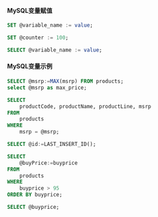 #### MySQL变量赋值
```sql
SET @variable_name := value;
```

```sql
SET @counter := 100;
```

```sql
SELECT @variable_name := value;
```

#### MySQL变量示例
```sql
SELECT @msrp:=MAX(msrp) FROM products;
select @msrp as max_price;
```

```sql
SELECT
    productCode, productName, productLine, msrp
FROM
    products
WHERE
    msrp = @msrp;
```

```sql
SELECT @id:=LAST_INSERT_ID();
```

```sql
SELECT
    @buyPrice:=buyprice
FROM
    products
WHERE
    buyprice > 95
ORDER BY buyprice;
```

```sql
SELECT @buyprice;
```

